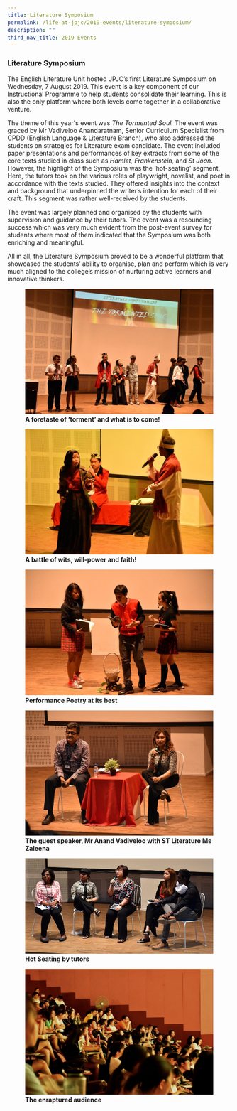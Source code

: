 ```yaml
---
title: Literature Symposium
permalink: /life-at-jpjc/2019-events/literature-symposium/
description: ""
third_nav_title: 2019 Events
---
```

### **Literature Symposium**
The English Literature Unit hosted JPJC’s first Literature Symposium on Wednesday, 7 August 2019. This event is a key component of our Instructional Programme to help students consolidate their learning. This is also the only platform where both levels come together in a collaborative venture.

The theme of this year's event was _The Tormented Soul._ The event was graced by Mr Vadiveloo Anandaratnam, Senior Curriculum Specialist from CPDD (English Language & Literature Branch), who also addressed the students on strategies for Literature exam candidate. The event included paper presentations and performances of key extracts from some of the core texts studied in class such as _Hamlet, Frankenstein,_ and _St Joan_. However, the highlight of the Symposium was the ‘hot-seating’ segment. Here, the tutors took on the various roles of playwright, novelist, and poet in accordance with the texts studied. They offered insights into the context and background that underpinned the writer’s intention for each of their craft. This segment was rather well-received by the students.

The event was largely planned and organised by the students with supervision and guidance by their tutors. The event was a resounding success which was very much evident from the post-event survey for students where most of them indicated that the Symposium was both enriching and meaningful.

All in all, the Literature Symposium proved to be a wonderful platform that showcased the students’ ability to organise, plan and perform which is very much aligned to the college’s mission of nurturing active learners and innovative thinkers.

<figure>
<img src="/images/lit%20symposium%201.jpg">
<figcaption> <strong> A foretaste of ‘torment’ and what is to come! </strong> </figcaption>
</figure>

<figure>
<img src="/images/lit%20symposium%202.jpg">
<figcaption> <strong> A battle of wits, will-power and faith! </strong> </figcaption>
</figure>

<figure>
<img src="/images/lit%20symposium%203.jpg">
<figcaption> <strong> Performance Poetry at its best </strong> </figcaption>
</figure>

<figure>
<img src="/images/lit%20symposium%204.jpg">
<figcaption> <strong> The guest speaker, Mr Anand Vadiveloo with ST Literature Ms Zaleena </strong> </figcaption>
</figure>

<figure>
<img src="/images/lit%20symposium%205.jpg">
<figcaption> <strong> Hot Seating by tutors </strong> </figcaption>
</figure>

<figure>
<img src="/images/lit%20symposium%206.jpg">
<figcaption> <strong> The enraptured audience </strong> </figcaption>
</figure>